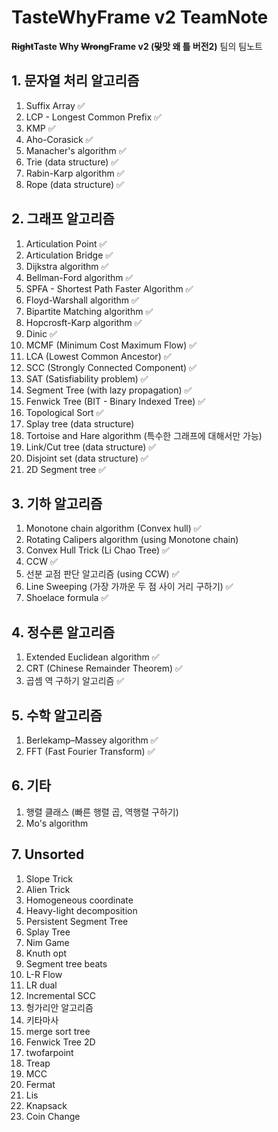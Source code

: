 # TasteWhyFrame v2 TeamNote

**~~Right~~Taste Why ~~Wrong~~Frame v2 (~~맞~~맛 왜 틀 버전2)** 팀의 팀노트

## 1. 문자열 처리 알고리즘
1. Suffix Array ✅
2. LCP - Longest Common Prefix ✅
3. KMP ✅
4. Aho-Corasick ✅
5. Manacher's algorithm ✅
6. Trie (data structure) ✅
7. Rabin-Karp algorithm ✅
8. Rope (data structure) ✅

## 2. 그래프 알고리즘
1. Articulation Point ✅
2. Articulation Bridge ✅
3. Dijkstra algorithm ✅
4. Bellman-Ford algorithm ✅
5. SPFA - Shortest Path Faster Algorithm ✅
6. Floyd-Warshall algorithm ✅
7. Bipartite Matching algorithm ✅
8. Hopcrosft-Karp algorithm ✅
9. Dinic ✅
10. MCMF (Minimum Cost Maximum Flow) ✅
11. LCA (Lowest Common Ancestor) ✅
12. SCC (Strongly Connected Component) ✅
13. SAT (Satisfiability problem) ✅
14. Segment Tree (with lazy propagation) ✅
15. Fenwick Tree (BIT - Binary Indexed Tree) ✅
16. Topological Sort ✅
17. Splay tree (data structure)
18. Tortoise and Hare algorithm (특수한 그래프에 대해서만 가능)
19. Link/Cut tree (data structure) ✅
20. Disjoint set (data structure) ✅
21. 2D Segment tree ✅

## 3. 기하 알고리즘
1. Monotone chain algorithm (Convex hull) ✅
2. Rotating Calipers algorithm (using Monotone chain)
3. Convex Hull Trick (Li Chao Tree) ✅
4. CCW ✅
5. 선분 교점 판단 알고리즘 (using CCW) ✅
6. Line Sweeping (가장 가까운 두 점 사이 거리 구하기) ✅
7. Shoelace formula ✅

## 4. 정수론 알고리즘
1. Extended Euclidean algorithm ✅
2. CRT (Chinese Remainder Theorem) ✅
3. 곱셈 역 구하기 알고리즘 ✅

## 5. 수학 알고리즘
1. Berlekamp–Massey algorithm ✅
2. FFT (Fast Fourier Transform) ✅

## 6. 기타
1. 행렬 클래스 (빠른 행렬 곱, 역행렬 구하기)
2. Mo's algorithm

## 7. Unsorted
1. Slope Trick
2. Alien Trick
3. Homogeneous coordinate
4. Heavy-light decomposition
5. Persistent Segment Tree
6. Splay Tree
7. Nim Game
8. Knuth opt
9. Segment tree beats
10. L-R Flow
11. LR dual
12. Incremental SCC
13. 헝가리안 알고리즘
14. 키타마사
15. merge sort tree
16. Fenwick Tree 2D
17. twofarpoint
18. Treap
19. MCC
20. Fermat
21. Lis
22. Knapsack
23. Coin Change